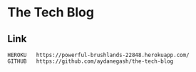 # The Tech Blog

## Link
    HEROKU   https://powerful-brushlands-22848.herokuapp.com/
    GITHUB   https://github.com/aydanegash/the-tech-blog